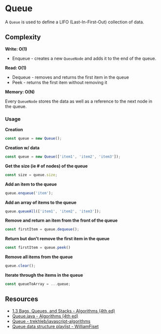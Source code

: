 # Queue

A `Queue` is used to define a LIFO (Last-In-First-Out) collection of data.

## Complexity

**Write: O(1)**

- Enqueue - creates a new `QueueNode` and adds it to the end of the queue.

**Read: O(1)**

- Dequeue - removes and returns the first item in the queue
- Peek - returns the first item without removing it


**Memory: O(N)**

Every `QueueNode` stores the data as well as a reference to the next node in the queue.

### Usage

**Creation**

```javascript
const queue = new Queue();
```

**Creation w/ data**

```javascript
const queue = new Queue(['item1', 'item2', 'item3']);
```

**Get the size (ie # of nodes) of the queue**

```javascript
const size = queue.size;
```

**Add an item to the queue**

```javascript
queue.enqueue('item');
```

**Add an array of items to the queue**

```javascript
queue.queueAll(['item1', 'item2', 'item3']);
```

**Remove and return an item from the front of the queue**

```javascript
const firstItem = queue.dequeue();
```

**Return but don't remove the first item in the queue**

```javascript
const firstItem = queue.peek()
```

**Remove all items from the queue**

```javascript
queue.clear();
```

**Iterate through the items in the queue**

```javascript
const queueToArray = ...queue;
```

## Resources

- [1.3 Bags, Queues, and Stacks - Algorithms (4th ed)][]
- [Queue.java - Algorithms (4th ed)][]
- [Queue - trekhleb/javascript-algorithms][]
- [Queue data structure playlist - WilliamFiset][]

[1.3 Bags, Queues, and Stacks - Algorithms (4th ed)]: https://algs4.cs.princeton.edu/13stacks/
[Queue.java - Algorithms (4th ed)]: https://algs4.cs.princeton.edu/13stacks/Queue.java.html
[Queue - trekhleb/javascript-algorithms]: https://github.com/trekhleb/javascript-algorithms/tree/master/src/data-structures/queue
[Queue data structure playlist - WilliamFiset]: https://www.youtube.com/playlist?list=PLDV1Zeh2NRsAWrxWRTHJrsgBrbwqGzt-z
